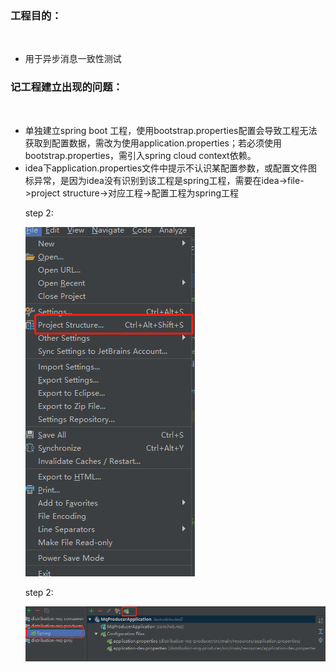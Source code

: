 
<div id="proj-aim-box">
<h3>工程目的：</h3><br/>
<ul>
    <li>用于异步消息一致性测试</li>
</ul>
</div>
<div id="proj-problem-box">
<h3>记工程建立出现的问题：</h3><br/>
<ul>
    <li>单独建立spring boot 工程，使用bootstrap.properties配置会导致工程无法获取到配置数据，需改为使用application.properties；若必须使用bootstrap.properties，需引入spring cloud context依赖。</li>
    <li>idea下application.properties文件中提示不认识某配置参数，或配置文件图标异常，是因为idea没有识别到该工程是spring工程，需要在idea->file->project structure->对应工程->配置工程为spring工程
    <br/><p>step 2:</p>
    <img src="doc/img/15555547361553.png" />
    <p>step 2:</p><img src="doc/img/15555549453731.png" /></li>
</ul>
</div>
